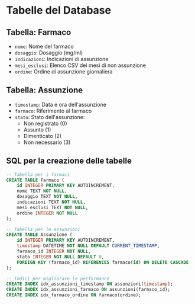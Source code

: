 # Tabelle del Database

## Tabella: Farmaco
- `nome`: Nome del farmaco
- `dosaggio`: Dosaggio (mg/ml)
- `indicazioni`: Indicazioni di assunzione
- `mesi_esclusi`: Elenco CSV dei mesi di non assunzione
- `ordine`: Ordine di assunzione giornaliera

## Tabella: Assunzione
- `timestamp`: Data e ora dell'assunzione
- `farmaco`: Riferimento al farmaco
- `stato`: Stato dell'assunzione:
  - Non registrato (0)
  - Assunto (1)
  - Dimenticato (2)
  - Non necessario (3)

## SQL per la creazione delle tabelle

```sql
-- Tabella per i farmaci
CREATE TABLE Farmaco (
    id INTEGER PRIMARY KEY AUTOINCREMENT,
    nome TEXT NOT NULL,
    dosaggio TEXT NOT NULL,
    indicazioni TEXT NOT NULL,
    mesi_esclusi TEXT NOT NULL,
    ordine INTEGER NOT NULL
);

-- Tabella per le assunzioni
CREATE TABLE Assunzione (
    id INTEGER PRIMARY KEY AUTOINCREMENT,
    timestamp DATETIME NOT NULL DEFAULT CURRENT_TIMESTAMP,
    farmaco_id INTEGER NOT NULL,
    stato INTEGER NOT NULL DEFAULT 0,
    FOREIGN KEY (farmaco_id) REFERENCES farmaco(id) ON DELETE CASCADE
);

-- Indici per migliorare le performance
CREATE INDEX idx_assunzioni_timestamp ON assunzioni(timestamp);
CREATE INDEX idx_assunzioni_farmaco ON assunzioni(farmaco_id);
CREATE INDEX idx_farmaco_ordine ON farmaco(ordine);
```